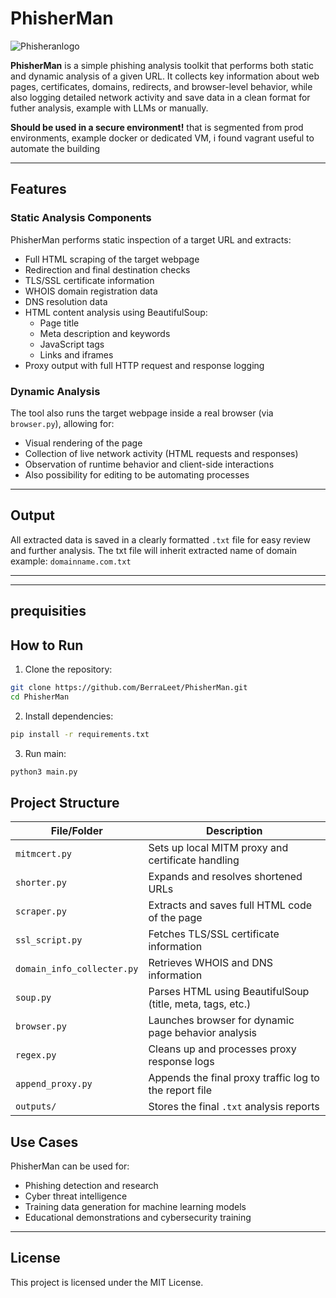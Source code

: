 # PhisherMan
![Phisheranlogo](https://github.com/user-attachments/assets/51669f17-f6b3-4780-ae5b-2a2732021af8)

**PhisherMan** is a simple phishing analysis toolkit that performs both static and dynamic analysis of a given URL. It collects key information about web pages, certificates, domains, redirects, and browser-level behavior, while also logging detailed network activity and save data in a clean format for futher analysis, example with LLMs or manually.

**Should be used in a secure environment!**
that is segmented from prod environments, example docker or dedicated VM, i found vagrant useful to automate the building

---

## Features

### Static Analysis Components

PhisherMan performs static inspection of a target URL and extracts:

- Full HTML scraping of the target webpage  
- Redirection and final destination checks  
- TLS/SSL certificate information  
- WHOIS domain registration data  
- DNS resolution data  
- HTML content analysis using BeautifulSoup:
  - Page title  
  - Meta description and keywords  
  - JavaScript tags  
  - Links and iframes  
- Proxy output with full HTTP request and response logging

### Dynamic Analysis

The tool also runs the target webpage inside a real browser (via `browser.py`), allowing for:

- Visual rendering of the page  
- Collection of live network activity (HTML requests and responses)  
- Observation of runtime behavior and client-side interactions
- Also possibility for editing to be automating processes

---

## Output

All extracted data is saved in a clearly formatted `.txt` file for easy review and further analysis. The txt file will inherit extracted name of domain example: `domainname.com.txt`

---


---

## prequisities

## How to Run

1. Clone the repository:

```bash
git clone https://github.com/BerraLeet/PhisherMan.git
cd PhisherMan
```
2. Install dependencies:
```bash
pip install -r requirements.txt
```
3. Run main:
```bash
python3 main.py
```
## Project Structure

| File/Folder                | Description                                                |
|----------------------------|------------------------------------------------------------|
| `mitmcert.py`              | Sets up local MITM proxy and certificate handling          |
| `shorter.py`               | Expands and resolves shortened URLs                        |
| `scraper.py`               | Extracts and saves full HTML code of the page             |
| `ssl_script.py`            | Fetches TLS/SSL certificate information                    |
| `domain_info_collecter.py` | Retrieves WHOIS and DNS information                        |
| `soup.py`                  | Parses HTML using BeautifulSoup (title, meta, tags, etc.)  |
| `browser.py`               | Launches browser for dynamic page behavior analysis        |
| `regex.py`                 | Cleans up and processes proxy response logs                |
| `append_proxy.py`          | Appends the final proxy traffic log to the report file     |
| `outputs/`                 | Stores the final `.txt` analysis reports                   |

## Use Cases

PhisherMan can be used for:

- Phishing detection and research  
- Cyber threat intelligence 
- Training data generation for machine learning models  
- Educational demonstrations and cybersecurity training

---

## License

This project is licensed under the MIT License.  



